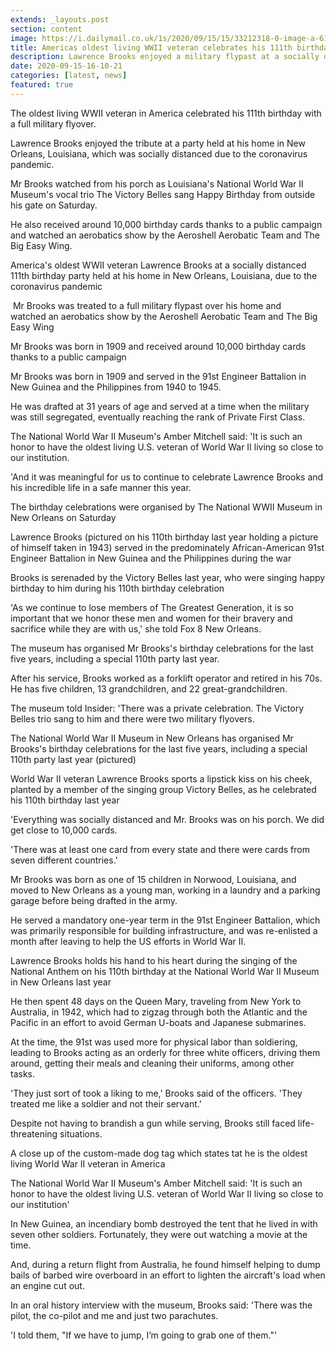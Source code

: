 ```yaml
---
extends: _layouts.post
section: content
image: https://i.dailymail.co.uk/1s/2020/09/15/15/33212318-0-image-a-61_1600181358484.jpg 
title: Americas oldest living WWII veteran celebrates his 111th birthday with a military flypast 
description: Lawrence Brooks enjoyed a military flypast at a socially distanced birthday celebration held at his home in New Orleans, Louisiana. Mr Brooks watched the touching tribute from his porch. 
date: 2020-09-15-16-10-21 
categories: [latest, news] 
featured: true 
--- 
```

The oldest living WWII veteran in America celebrated his 111th birthday with a full military flyover.

Lawrence Brooks enjoyed the tribute at a party held at his home in New Orleans, Louisiana, which was socially distanced due to the coronavirus pandemic.

Mr Brooks watched from his porch as Louisiana's National World War II Museum's vocal trio The Victory Belles sang Happy Birthday from outside his gate on Saturday.

He also received around 10,000 birthday cards thanks to a public campaign and watched an aerobatics show by the Aeroshell Aerobatic Team and The Big Easy Wing.

America's oldest WWII veteran Lawrence Brooks at a socially distanced 111th birthday party held at his home in New Orleans, Louisiana, due to the coronavirus pandemic

 Mr Brooks was treated to a full military flypast over his home and watched an aerobatics show by the Aeroshell Aerobatic Team and The Big Easy Wing

Mr Brooks was born in 1909 and received around 10,000 birthday cards thanks to a public campaign 

Mr Brooks was born in 1909 and served in the 91st Engineer Battalion in New Guinea and the Philippines from 1940 to 1945.

He was drafted at 31 years of age and served at a time when the military was still segregated, eventually reaching the rank of Private First Class.

The National World War II Museum's Amber Mitchell said: 'It is such an honor to have the oldest living U.S. veteran of World War II living so close to our institution. 

'And it was meaningful for us to continue to celebrate Lawrence Brooks and his incredible life in a safe manner this year.

The birthday celebrations were organised by The National WWII Museum in New Orleans on Saturday

Lawrence Brooks (pictured on his 110th birthday last year holding a picture of himself taken in 1943) served in the predominately African-American 91st Engineer Battalion in New Guinea and the Philippines during the war

Brooks is serenaded by the Victory Belles last year, who were singing happy birthday to him during his 110th birthday celebration 

'As we continue to lose members of The Greatest Generation, it is so important that we honor these men and women for their bravery and sacrifice while they are with us,' she told Fox 8 New Orleans.

The museum has organised Mr Brooks's birthday celebrations for the last five years, including a special 110th party last year. 

After his service, Brooks worked as a forklift operator and retired in his 70s. He has five children, 13 grandchildren, and 22 great-grandchildren.

The museum told Insider: 'There was a private celebration. The Victory Belles trio sang to him and there were two military flyovers.

The National World War II Museum in New Orleans has organised Mr Brooks's birthday celebrations for the last five years, including a special 110th party last year (pictured)

World War II veteran Lawrence Brooks sports a lipstick kiss on his cheek, planted by a member of the singing group Victory Belles, as he celebrated his 110th birthday last year

'Everything was socially distanced and Mr. Brooks was on his porch. We did get close to 10,000 cards.

'There was at least one card from every state and there were cards from seven different countries.'

Mr Brooks was born as one of 15 children in Norwood, Louisiana, and moved to New Orleans as a young man, working in a laundry and a parking garage before being drafted in the army.

He served a mandatory one-year term in the 91st Engineer Battalion, which was primarily responsible for building infrastructure, and was re-enlisted a month after leaving to help the US efforts in World War II.

Lawrence Brooks holds his hand to his heart during the singing of the National Anthem on his 110th birthday at the National World War II Museum in New Orleans last year

He then spent 48 days on the Queen Mary, traveling from New York to Australia, in 1942, which had to zigzag through both the Atlantic and the Pacific in an effort to avoid German U-boats and Japanese submarines. 

At the time, the 91st was used more for physical labor than soldiering, leading to Brooks acting as an orderly for three white officers, driving them around, getting their meals and cleaning their uniforms, among other tasks.   

'They just sort of took a liking to me,' Brooks said of the officers. 'They treated me like a soldier and not their servant.'

Despite not having to brandish a gun while serving, Brooks still faced life-threatening situations. 

A close up of the custom-made dog tag which states tat he is the oldest living World War II veteran in America

The National World War II Museum's Amber Mitchell said: 'It is such an honor to have the oldest living U.S. veteran of World War II living so close to our institution'

In New Guinea, an incendiary bomb destroyed the tent that he lived in with seven other soldiers. Fortunately, they were out watching a movie at the time. 

And, during a return flight from Australia, he found himself helping to dump bails of barbed wire overboard in an effort to lighten the aircraft's load when an engine cut out. 

In an oral history interview with the museum, Brooks said: 'There was the pilot, the co-pilot and me and just two parachutes. 

'I told them, "If we have to jump, I’m going to grab one of them."' 

